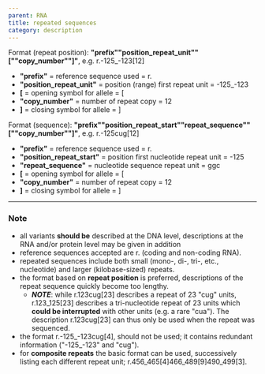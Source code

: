 ```yaml
---
parent: RNA
title: repeated sequences
category: description
---
```


Format (repeat position):   **"prefix""position_repeat_unit""[""copy_number""]"**,  e.g. r.-125_-123[12]

*	**"prefix"**  =  reference sequence used  =  r.<br>
*	**"position_repeat_unit"**  =  position (range) first repeat unit  =  -125\_-123<br>
*	**[**  =  opening symbol for allele  =  [<br>
*	**"copy_number"**  =  number of repeat copy  =  12<br>
*	**]**  =  closing symbol for allele  =  ]

Format (sequence):   **"prefix""position_repeat_start""repeat_sequence""[""copy_number""]"**,  e.g. r.-125cug[12]

*	**"prefix"**  =  reference sequence used  =  r.<br>
*	**"position_repeat_start"**  =  position first nucleotide repeat unit  =  -125<br>
*	**"repeat_sequence"**  =  nucleotide sequence repeat unit  =  ggc<br>
*	**[**  =  opening symbol for allele  =  [<br>
*	**"copy_number"**  =  number of repeat copy  =  12<br>
*	**]**  =  closing symbol for allele  =  ]

---

### Note

*	all variants **should be** described at the DNA level, descriptions at the RNA and/or protein level may be given in addition
*	reference sequences accepted are r. (coding and non-coding RNA).
*	repeated sequences include both small (mono-, di-, tri-, etc., nucleotide) and larger (kilobase-sized) repeats. 
*	the format based on **repeat position** is preferred, descriptions of the repeat sequence quickly become too lengthy.
	*	_**NOTE**_: while r.123cug[23] describes a repeat of 23 "cug" units, r.123\_125[23] describes a tri-nucleotide repeat of 23 units which **could be interrupted** with other units (e.g. a rare "cua"). The description r.123cug[23] can thus only be used when the repeat was sequenced.
*	the format r.-125\_-123cug[4], should not be used; it contains redundant information ("-125\_-123" and "cug"). 
*	for **composite repeats** the basic format can be used, successively listing each different repeat unit; r.456\_465[4]466\_489[9]490\_499[3].
